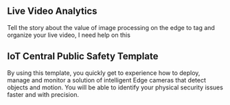 Live Video Analytics
--------------------

Tell the story about the value of image processing on the edge to tag
and organize your live video, I need help on this

IoT Central Public Safety Template
----------------------------------

By using this template, you quickly get to experience how to deploy,
manage and monitor a solution of intelligent Edge cameras that detect
objects and motion. You will be able to identify your physical security
issues faster and with precision.